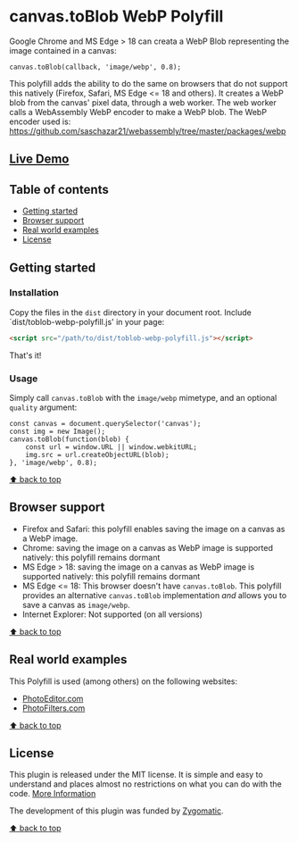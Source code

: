 # canvas.toBlob WebP Polyfill

Google Chrome and MS Edge > 18 can creata a WebP Blob representing the
image contained in a canvas:
```
canvas.toBlob(callback, 'image/webp', 0.8);
``` 
This polyfill adds the ability to do the same on browsers that
do not support this natively (Firefox, Safari, MS Edge <= 18 and others).
It creates a WebP blob from the canvas' pixel data, through a web worker.
The web worker calls a WebAssembly WebP encoder to make a WebP blob.
The WebP encoder used is:
https://github.com/saschazar21/webassembly/tree/master/packages/webp

## [Live Demo](https://av01d.github.io/toblob-webp-polyfill/index.html)

## Table of contents
- [Getting started](#getting-started)
- [Browser support](#browser-support)
- [Real world examples](#real-world-examples)
- [License](#license)

## Getting started

### Installation

Copy the files in the `dist` directory in your document root.
Include `dist/toblob-webp-polyfill.js' in your page:
```html
<script src="/path/to/dist/toblob-webp-polyfill.js"></script>
```

That's it!

### Usage

Simply call `canvas.toBlob` with the `image/webp` mimetype, and an optional `quality` argument:

```
const canvas = document.querySelector('canvas');
const img = new Image();
canvas.toBlob(function(blob) {
	const url = window.URL || window.webkitURL;
	img.src = url.createObjectURL(blob);
}, 'image/webp', 0.8);

```

[⬆ back to top](#table-of-contents)

## Browser support

- Firefox and Safari: this polyfill enables saving the image on a canvas as a WebP image.
- Chrome: saving the image on a canvas as WebP image is supported natively: this polyfill remains dormant
- MS Edge > 18: saving the image on a canvas as WebP image is supported natively: this polyfill remains dormant
- MS Edge <= 18: This browser doesn't have `canvas.toBlob`. This polyfill provides an alternative `canvas.toBlob` implementation *and* allows you to save a canvas as `image/webp`.
- Internet Explorer: Not supported (on all versions)

[⬆ back to top](#table-of-contents)

## Real world examples

This Polyfill is used (among others) on the following websites:

- [PhotoEditor.com](https://www.photoeditor.com/)
- [PhotoFilters.com](https://www.photofilters.com/)

[⬆ back to top](#table-of-contents)

## License

This plugin is released under the MIT license. It is simple and easy to understand and places almost no restrictions on what you can do with the code.
[More Information](http://en.wikipedia.org/wiki/MIT_License)

The development of this plugin was funded by [Zygomatic](https://www.zygomatic.nl/).

[⬆ back to top](#table-of-contents)
